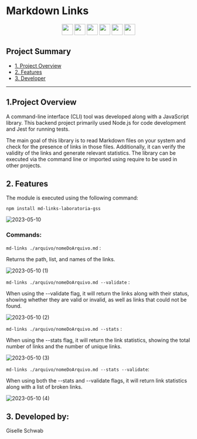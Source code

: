 # Markdown Links

<div align="center">
  <img src="https://cdn.jsdelivr.net/gh/devicons/devicon/icons/nodejs/nodejs-original.svg" height="30px";/> 
  <img src="https://cdn.jsdelivr.net/gh/devicons/devicon/icons/javascript/javascript-original.svg" height="30px";/>
  <img src="https://cdn.jsdelivr.net/gh/devicons/devicon/icons/git/git-original.svg" height="30px";/>
  <img src="https://cdn.jsdelivr.net/gh/devicons/devicon/icons/jest/jest-plain.svg" height="30px";/>
  <img src="https://cdn.jsdelivr.net/gh/devicons/devicon/icons/eslint/eslint-original.svg" height="30px";/>   
  <img src="https://cdn.jsdelivr.net/gh/devicons/devicon/icons/npm/npm-original-wordmark.svg" height="30px";/>  
</div>

## Project Summary

* [1. Project Overview](#1-resumo-do-projeto)
* [2. Features](#2-funcionalidades)
* [3. Developer](#3-Desenvolvedora)

***

## 1.Project Overview
A command-line interface (CLI) tool was developed along with a JavaScript library. This backend project primarily used Node.js for code development and Jest for running tests.

The main goal of this library is to read Markdown files on your system and check for the presence of links in those files. Additionally, it can verify the validity of the links and generate relevant statistics. The library can be executed via the command line or imported using require to be used in other projects.


## 2. Features
The module is executed using the following command:

`npm install md-links-laboratoria-gss`

![2023-05-10](https://github.com/giselleschwab/SAP009-md-links/assets/118859853/6629f996-69fc-4873-9bed-91790ce80861)

### Commands:
`md-links ./arquivo/nomeDoArquivo.md` :

Returns the path, list, and names of the links.

![2023-05-10 (1)](https://github.com/giselleschwab/SAP009-md-links/assets/118859853/17eba0df-8d81-43cc-973c-4da7920c7a8e)


`md-links ./arquivo/nomeDoArquivo.md --validate` :

When using the --validate flag, it will return the links along with their status, showing whether they are valid or invalid, as well as links that could not be found.

![2023-05-10 (2)](https://github.com/giselleschwab/SAP009-md-links/assets/118859853/5b8e1c4a-7456-41fc-aa65-46a57088cdf1)



`md-links ./arquivo/nomeDoArquivo.md --stats` :

When using the --stats flag, it will return the link statistics, showing the total number of links and the number of unique links.

![2023-05-10 (3)](https://github.com/giselleschwab/SAP009-md-links/assets/118859853/027d2d3b-ec1a-46d7-bde6-d65f4b985bc9)



`md-links ./arquivo/nomeDoArquivo.md --stats --validate`: 

When using both the --stats and --validate flags, it will return link statistics along with a list of broken links.

![2023-05-10 (4)](https://github.com/giselleschwab/SAP009-md-links/assets/118859853/be2f5d41-73ed-44c4-b093-b29c5ee809e7)


## 3. Developed by:
Giselle Schwab



